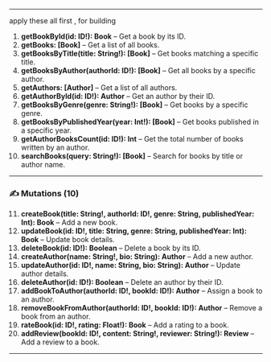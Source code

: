 
---

apply these all first , for building

1. **getBookById(id: ID!): Book** – Get a book by its ID.  
2. **getBooks: [Book]** – Get a list of all books.  
3. **getBooksByTitle(title: String!): [Book]** – Get books matching a specific title.  
4. **getBooksByAuthor(authorId: ID!): [Book]** – Get all books by a specific author.  
5. **getAuthors: [Author]** – Get a list of all authors.  
6. **getAuthorById(id: ID!): Author** – Get an author by their ID.  
7. **getBooksByGenre(genre: String!): [Book]** – Get books by a specific genre.  
8. **getBooksByPublishedYear(year: Int!): [Book]** – Get books published in a specific year.  
9. **getAuthorBooksCount(id: ID!): Int** – Get the total number of books written by an author.  
10. **searchBooks(query: String!): [Book]** – Search for books by title or author name.  

---

### **✍️ Mutations (10)**
11. **createBook(title: String!, authorId: ID!, genre: String, publishedYear: Int): Book** – Add a new book.  
12. **updateBook(id: ID!, title: String, genre: String, publishedYear: Int): Book** – Update book details.  
13. **deleteBook(id: ID!): Boolean** – Delete a book by its ID.  
14. **createAuthor(name: String!, bio: String): Author** – Add a new author.  
15. **updateAuthor(id: ID!, name: String, bio: String): Author** – Update author details.  
16. **deleteAuthor(id: ID!): Boolean** – Delete an author by their ID.  
17. **addBookToAuthor(authorId: ID!, bookId: ID!): Author** – Assign a book to an author.  
18. **removeBookFromAuthor(authorId: ID!, bookId: ID!): Author** – Remove a book from an author.  
19. **rateBook(id: ID!, rating: Float!): Book** – Add a rating to a book.  
20. **addReview(bookId: ID!, content: String!, reviewer: String!): Review** – Add a review to a book.  

---

